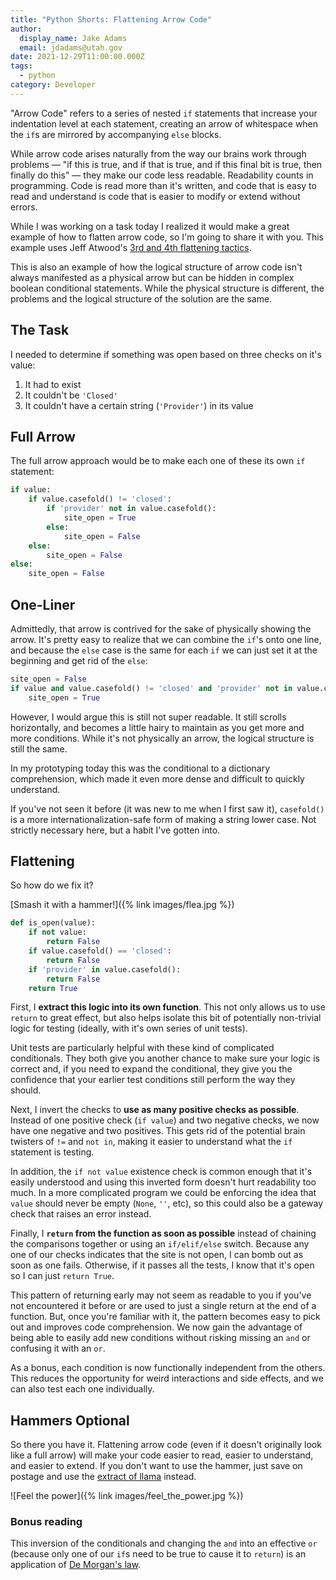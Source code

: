 ```yaml
---
title: "Python Shorts: Flattening Arrow Code"
author:
  display_name: Jake Adams
  email: jdadams@utah.gov
date: 2021-12-29T11:00:00.000Z
tags:
  - python
category: Developer
---
```


"Arrow Code" refers to a series of nested `if` statements that increase your indentation level at each statement, creating an arrow of whitespace when the `if`s are mirrored by accompanying `else` blocks.

While arrow code arises naturally from the way our brains work through problems — "if this is true, and if that is true, and if this final bit is true, then finally do this" — they make our code less readable. Readability counts in programming. Code is read more than it's written, and code that is easy to read and understand is code that is easier to modify or extend without errors.

While I was working on a task today I realized it would make a great example of how to flatten arrow code, so I'm going to share it with you. This example uses Jeff Atwood's [3rd and 4th flattening tactics](https://blog.codinghorror.com/flattening-arrow-code/).

This is also an example of how the logical structure of arrow code isn't always manifested as a physical arrow but can be hidden in complex boolean conditional statements. While the physical structure is different, the problems and the logical structure of the solution are the same.

## The Task



I needed to determine if something was open based on three checks on it's value:

1. It had to exist
1. It couldn't be `'Closed'`
1. It couldn't have a certain string (`'Provider'`) in its value

## Full Arrow



The full arrow approach would be to make each one of these its own `if` statement:

```python
if value:
    if value.casefold() != 'closed':
        if 'provider' not in value.casefold():
            site_open = True
        else:
            site_open = False
    else:
        site_open = False
else:
    site_open = False
```

## One-Liner



Admittedly, that arrow is contrived for the sake of physically showing the arrow. It's pretty easy to realize that we can combine the `if`'s onto one line, and because the `else` case is the same for each `if` we can just set it at the beginning and get rid of the `else`:

```python
site_open = False
if value and value.casefold() != 'closed' and 'provider' not in value.casefold():
    site_open = True
```

However, I would argue this is still not super readable. It still scrolls horizontally, and becomes a little hairy to maintain as you get more and more conditions. While it's not physically an arrow, the logical structure is still the same.

In my prototyping today this was the conditional to a dictionary comprehension, which made it even more dense and difficult to quickly understand.

If you've not seen it before (it was new to me when I first saw it), `casefold()` is a more internationalization-safe form of making a string lower case. Not strictly necessary here, but a habit I've gotten into.

## Flattening



So how do we fix it?

[Smash it with a hammer!]({% link images/flea.jpg %})

```python
def is_open(value):
    if not value:
        return False
    if value.casefold() == 'closed':
        return False
    if 'provider' in value.casefold():
        return False
    return True
```

First, I **extract this logic into its own function**. This not only allows us to use `return` to great effect, but also helps isolate this bit of potentially non-trivial logic for testing (ideally, with it's own series of unit tests).

Unit tests are particularly helpful with these kind of complicated conditionals. They both give you another chance to make sure your logic is correct and, if you need to expand the conditional, they give you the confidence that your earlier test conditions still perform the way they should.

Next, I invert the checks to **use as many positive checks as possible**. Instead of one positive check (`if value`) and two negative checks, we now have one negative and two positives. This gets rid of the potential brain twisters of `!=` and `not in`, making it easier to understand what the `if` statement is testing.

In addition, the `if not value` existence check is common enough that it's easily understood and using this inverted form doesn't hurt readability too much. In a more complicated program we could be enforcing the idea that `value` should never be empty (`None`, `''`, etc), so this could also be a gateway check that raises an error instead.

Finally, I **`return` from the function as soon as possible** instead of chaining the comparisons together or using an `if/elif/else` switch. Because any one of our checks indicates that the site is not open, I can bomb out as soon as one fails. Otherwise, if it passes all the tests, I know that it's open so I can just `return True`.

This pattern of returning early may not seem as readable to you if you've not encountered it before or are used to just a single return at the end of a function. But, once you're familiar with it, the pattern becomes easy to pick out and improves code comprehension. We now gain the advantage of being able to easily add new conditions without risking missing an `and` or confusing it with an `or`.

As a bonus, each condition is now functionally independent from the others. This reduces the opportunity for weird interactions and side effects, and we can also test each one individually.

## Hammers Optional



So there you have it. Flattening arrow code (even if it doesn't originally look like a full arrow) will make your code easier to read, easier to understand, and easier to extend. If you don't want to use the hammer, just save on postage and use the [extract of llama](https://www.imdb.com/title/tt0120917/) instead.

![Feel the power]({% link images/feel_the_power.jpg %})


### Bonus reading



This inversion of the conditionals and changing the `and` into an effective `or` (because only one of our `if`s need to be true to cause it to `return`) is an application of [De Morgan's law](https://en.wikipedia.org/wiki/De_Morgan%27s_laws).
